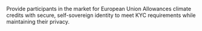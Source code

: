 Provide participants in the market for European Union Allowances climate credits with secure, self-sovereign identity to meet KYC requirements while maintaining their privacy.
